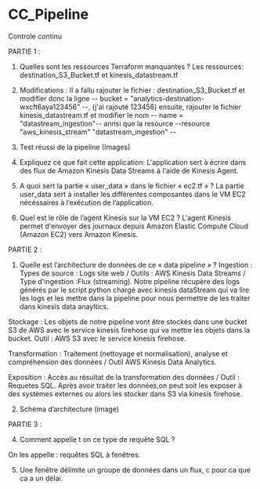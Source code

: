 # CC_Pipeline
Controle continu 

PARTIE 1 :

  1.  Quelles sont les ressources Terraform manquantes ? 
      Les ressources:  destination_S3_Bucket.tf et kinesis_datastream.tf

  2.  Modifications :
  Il a fallu rajouter le fichier : destination_S3_Bucket.tf   et modifier donc la ligne -- bucket = "analytics-destination-wxcft6aya123456" --, (j'ai rajouté 123456)
  ensuite, rajouter le fichier kinesis_datastream.tf et modifier le nom   -- name        = "datastream_ingestion"--
  annsi que la resource --resource "aws_kinesis_stream" "datastream_ingestion" --
  
  3. Test réussi de la pipeline (Images)

  4. Expliquez ce que fait cette application:
  L'application sert à écrire dans des flux de Amazon Kinesis Data Streams à l'aide de Kinesis Agent.
  
  
  5. A quoi sert la partie « user_data » dans le fichier « ec2.tf » ?
   La partie user_data sert à installer les différentes composantes dans le VM EC2 nécéssaires à l’exécution de l’application.
    
  6. Quel est le rôle de l’agent Kinesis sur la VM EC2 ?
  L'agent Kinesis permet d'envoyer des journaux depuis Amazon Elastic Compute Cloud (Amazon EC2) vers Amazon Kinesis.
  
  
 
 PARTIE 2 :
 
 1. Quelle est l’architecture de données de ce « data pipeline » ?
 Ingestion : Types de source : Logs site web / Outils : AWS Kinesis Data Streams / Type d'ingestion :Flux (streaming). 
 Notre pipeline récupère des logs générés par le script python chargé avec kinesis dataStream qui va lire les logs et les mettre dans la pipeline pour nous permettre de les traiter dans kinesis data anayltics.

 Stockage : Les objets de notre pipeline vont être stockés dans une bucket S3 de AWS avec le service kinesis firehose qui va mettre les objets dans la bucket. Outil : AWS S3 avec le service kinesis firehose.
 
 Transformation : Traitement (nettoyage et normalisation), analyse et compréhension des données / Outil AWS Kinesis Data Analytics.
 
 Exposition  : Accès au résultat de la transformation des données / Outil : Requetes SQL.
Après avoir traiter les données,on peut soit les exposer à des systèmes externes ou alors les stocker dans S3 via kinesis firehose.
 
 2. Schéma d’architecture (image)


 PARTIE 3 :

4. Comment appelle t on ce type de requête SQL ?

 On les appelle : requêtes SQL à fenêtres.
 
5. Une fenêtre délimite un groupe de données dans un flux, c pour ca que ca a un délai.

 
 
 
 
 
 
 
 
 
 
 
